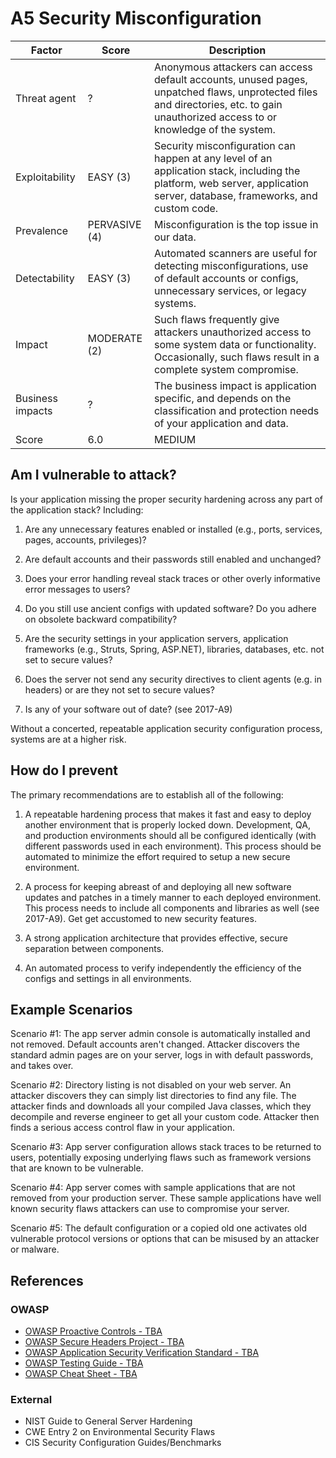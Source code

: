 # A5 Security Misconfiguration

| Factor | Score | Description |
| -- | -- | -- |
| Threat agent | ? | Anonymous attackers can access default accounts, unused pages, unpatched flaws, unprotected files and directories, etc. to gain unauthorized access to or knowledge of the system. |
| Exploitability | EASY (3) | Security misconfiguration can happen at any level of an application stack, including the platform, web server, application server, database, frameworks, and custom code. |
| Prevalence | PERVASIVE (4) | Misconfiguration is the top issue in our data. |
| Detectability | EASY (3) | Automated scanners are useful for detecting misconfigurations, use of default accounts or configs, unnecessary services, or legacy systems. |
| Impact | MODERATE (2) | Such flaws frequently give attackers unauthorized access to some system data or functionality. Occasionally, such flaws result in a complete system compromise. |
| Business impacts | ? | The business impact is application specific, and depends on the classification and protection needs of your application and data. |
| Score | 6.0 | MEDIUM |

## Am I vulnerable to attack?

Is your application missing the proper security hardening across any part of the application stack? Including:

1. Are any unnecessary features enabled or installed (e.g., ports, services, pages, accounts, privileges)?

2. Are default accounts and their passwords still enabled and unchanged?

3. Does your error handling reveal stack traces or other overly informative error messages to users?

4. Do you still use ancient configs with updated software?
Do you adhere on obsolete backward compatibility?

5. Are the security settings in your application servers, application frameworks (e.g., Struts, Spring, ASP.NET), libraries, databases, etc. not set to secure values?

6. Does the server not send any security directives to client agents (e.g. in headers) or are they not set to secure values?

7. Is any of your software out of date? (see 2017-A9)

Without a concerted, repeatable application security configuration process, systems are at a higher risk.

## How do I prevent

The primary recommendations are to establish all of the following:
1. A repeatable hardening process that makes it fast and easy to deploy another environment that is properly locked down. Development, QA, and production environments should all be configured identically (with different passwords used in each environment). This process should be automated to minimize the effort required to setup a new secure environment.

2. A process for keeping abreast of and deploying all new software updates and patches in a timely manner to each deployed environment. This process needs to include all components and libraries as well (see 2017-A9). Get get accustomed to new security features.

3. A strong application architecture that provides effective, secure separation between components.

4. An automated process to verify independently the efficiency of the configs and settings in all environments.

## Example Scenarios

Scenario #1: The app server admin console is automatically installed and not removed. Default accounts aren't changed. Attacker discovers the standard admin pages are on your server, logs in with default passwords, and takes over.

Scenario #2: Directory listing is not disabled on your web server. An attacker discovers they can simply list directories to find any file. The attacker finds and downloads all your compiled Java classes, which they decompile and reverse engineer to get all your custom code. Attacker then finds a serious access control flaw in your application.

Scenario #3: App server configuration allows stack traces to be returned to users, potentially exposing underlying flaws such as framework versions that are known to be vulnerable.

Scenario #4: App server comes with sample applications that are not removed from your production server. These sample applications have well known security flaws attackers can use to compromise your server.

Scenario #5: The default configuration or a copied old one activates old vulnerable protocol versions or options that can be misused by an attacker or malware.

## References

### OWASP

* [OWASP Proactive Controls - TBA]()
* [OWASP Secure Headers Project - TBA]()
* [OWASP Application Security Verification Standard - TBA]()
* [OWASP Testing Guide - TBA]()
* [OWASP Cheat Sheet - TBA]()

### External

* NIST Guide to General Server Hardening
* CWE Entry 2 on Environmental Security Flaws
* CIS Security Configuration Guides/Benchmarks
